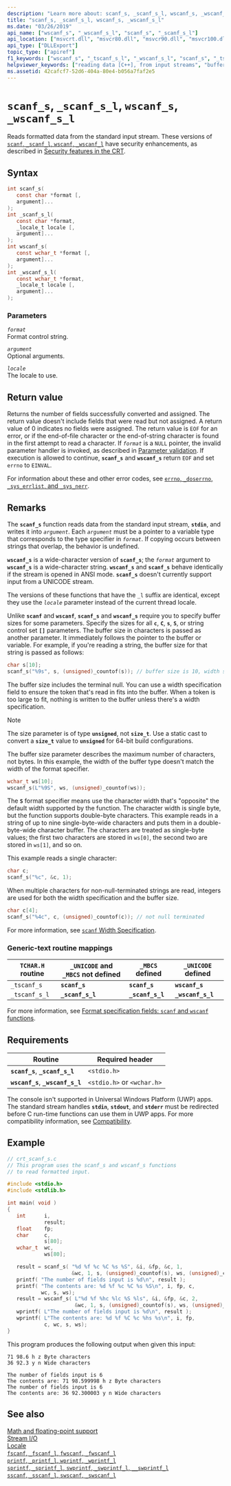```yaml
---
description: "Learn more about: scanf_s, _scanf_s_l, wscanf_s, _wscanf_s_l"
title: "scanf_s, _scanf_s_l, wscanf_s, _wscanf_s_l"
ms.date: "03/26/2019"
api_name: ["wscanf_s", "_wscanf_s_l", "scanf_s", "_scanf_s_l"]
api_location: ["msvcrt.dll", "msvcr80.dll", "msvcr90.dll", "msvcr100.dll", "msvcr100_clr0400.dll", "msvcr110.dll", "msvcr110_clr0400.dll", "msvcr120.dll", "msvcr120_clr0400.dll", "ucrtbase.dll"]
api_type: ["DLLExport"]
topic_type: ["apiref"]
f1_keywords: ["wscanf_s", "_tscanf_s_l", "_wscanf_s_l", "scanf_s", "_tscanf_s", "_scanf_s_l"]
helpviewer_keywords: ["reading data [C++], from input streams", "buffers [C++], buffer overruns", "_scanf_s_l function", "_wscanf_s_l function", "tscanf_s_l function", "tscanf_s function", "scanf_s function", "data [C++], reading from input stream", "wscanf_s function", "_tscanf_s_l function", "_tscanf_s function", "scanf_s_l function", "formatted data [C++], from input streams", "wscanf_s_l function", "buffers [C++], avoiding overruns"]
ms.assetid: 42cafcf7-52d6-404a-80e4-b056a7faf2e5
---
```

# `scanf_s`, `_scanf_s_l`, `wscanf_s`, `_wscanf_s_l`

Reads formatted data from the standard input stream. These versions of [`scanf`, `_scanf_l`, `wscanf`, `_wscanf_l`](scanf-scanf-l-wscanf-wscanf-l.md) have security enhancements, as described in [Security features in the CRT](../security-features-in-the-crt.md).

## Syntax

```C
int scanf_s(
   const char *format [,
   argument]...
);
int _scanf_s_l(
   const char *format,
   _locale_t locale [,
   argument]...
);
int wscanf_s(
   const wchar_t *format [,
   argument]...
);
int _wscanf_s_l(
   const wchar_t *format,
   _locale_t locale [,
   argument]...
);
```

### Parameters

*`format`*\
Format control string.

*`argument`*\
Optional arguments.

*`locale`*\
The locale to use.

## Return value

Returns the number of fields successfully converted and assigned. The return value doesn't include fields that were read but not assigned. A return value of 0 indicates no fields were assigned. The return value is `EOF` for an error, or if the end-of-file character or the end-of-string character is found in the first attempt to read a character. If *`format`* is a `NULL` pointer, the invalid parameter handler is invoked, as described in [Parameter validation](../parameter-validation.md). If execution is allowed to continue, **`scanf_s`** and **`wscanf_s`** return `EOF` and set `errno` to `EINVAL`.

For information about these and other error codes, see [`errno`, `_doserrno`, `_sys_errlist`, and `_sys_nerr`](../errno-doserrno-sys-errlist-and-sys-nerr.md).

## Remarks

The **`scanf_s`** function reads data from the standard input stream, **`stdin`**, and writes it into *`argument`*. Each *`argument`* must be a pointer to a variable type that corresponds to the type specifier in *`format`*. If copying occurs between strings that overlap, the behavior is undefined.

**`wscanf_s`** is a wide-character version of **`scanf_s`**; the *`format`* argument to **`wscanf_s`** is a wide-character string. **`wscanf_s`** and **`scanf_s`** behave identically if the stream is opened in ANSI mode. **`scanf_s`** doesn't currently support input from a UNICODE stream.

The versions of these functions that have the `_l` suffix are identical, except they use the *`locale`* parameter instead of the current thread locale.

Unlike **`scanf`** and **`wscanf`**, **`scanf_s`** and **`wscanf_s`** require you to specify buffer sizes for some parameters. Specify the sizes for all **`c`**, **`C`**, **`s`**, **`S`**, or string control set **`[]`** parameters. The buffer size in characters is passed as another parameter. It immediately follows the pointer to the buffer or variable. For example, if you're reading a string, the buffer size for that string is passed as follows:

```C
char s[10];
scanf_s("%9s", s, (unsigned)_countof(s)); // buffer size is 10, width specification is 9
```

The buffer size includes the terminal null. You can use a width specification field to ensure the token that's read in fits into the buffer. When a token is too large to fit, nothing is written to the buffer unless there's a width specification.

> [!NOTE]
> The size parameter is of type **`unsigned`**, not **`size_t`**. Use a static cast to convert a **`size_t`** value to **`unsigned`** for 64-bit build configurations.

The buffer size parameter describes the maximum number of characters, not bytes. In this example, the width of the buffer type doesn't match the width of the format specifier.

```C
wchar_t ws[10];
wscanf_s(L"%9S", ws, (unsigned)_countof(ws));
```

The **`S`** format specifier means use the character width that's "opposite" the default width supported by the function. The character width is single byte, but the function supports double-byte characters. This example reads in a string of up to nine single-byte-wide characters and puts them in a double-byte-wide character buffer. The characters are treated as single-byte values; the first two characters are stored in `ws[0]`, the second two are stored in `ws[1]`, and so on.

This example reads a single character:

```C
char c;
scanf_s("%c", &c, 1);
```

When multiple characters for non-null-terminated strings are read, integers are used for both the width specification and the buffer size.

```C
char c[4];
scanf_s("%4c", c, (unsigned)_countof(c)); // not null terminated
```

For more information, see [`scanf` Width Specification](../scanf-width-specification.md).

### Generic-text routine mappings

| `TCHAR.H` routine | `_UNICODE` and `_MBCS` not defined | `_MBCS` defined | `_UNICODE` defined |
|---|---|---|---|
| `_tscanf_s` | **`scanf_s`** | **`scanf_s`** | **`wscanf_s`** |
| `_tscanf_s_l` | **`_scanf_s_l`** | **`_scanf_s_l`** | **`_wscanf_s_l`** |

For more information, see [Format specification fields: `scanf` and `wscanf` functions](../format-specification-fields-scanf-and-wscanf-functions.md).

## Requirements

| Routine | Required header |
|---|---|
| **`scanf_s`**, **`_scanf_s_l`** | `<stdio.h>` |
| **`wscanf_s`**, **`_wscanf_s_l`** | `<stdio.h>` or `<wchar.h>` |

The console isn't supported in Universal Windows Platform (UWP) apps. The standard stream handles **`stdin`**, **`stdout`**, and **`stderr`** must be redirected before C run-time functions can use them in UWP apps. For more compatibility information, see [Compatibility](../compatibility.md).

## Example

```C
// crt_scanf_s.c
// This program uses the scanf_s and wscanf_s functions
// to read formatted input.

#include <stdio.h>
#include <stdlib.h>

int main( void )
{
   int      i,
            result;
   float    fp;
   char     c,
            s[80];
   wchar_t  wc,
            ws[80];

   result = scanf_s( "%d %f %c %C %s %S", &i, &fp, &c, 1,
                     &wc, 1, s, (unsigned)_countof(s), ws, (unsigned)_countof(ws) );
   printf( "The number of fields input is %d\n", result );
   printf( "The contents are: %d %f %c %C %s %S\n", i, fp, c,
           wc, s, ws);
   result = wscanf_s( L"%d %f %hc %lc %S %ls", &i, &fp, &c, 2,
                      &wc, 1, s, (unsigned)_countof(s), ws, (unsigned)_countof(ws) );
   wprintf( L"The number of fields input is %d\n", result );
   wprintf( L"The contents are: %d %f %C %c %hs %s\n", i, fp,
            c, wc, s, ws);
}
```

This program produces the following output when given this input:

```Input
71 98.6 h z Byte characters
36 92.3 y n Wide characters
```

```Output
The number of fields input is 6
The contents are: 71 98.599998 h z Byte characters
The number of fields input is 6
The contents are: 36 92.300003 y n Wide characters
```

## See also

[Math and floating-point support](../floating-point-support.md)\
[Stream I/O](../stream-i-o.md)\
[Locale](../locale.md)\
[`fscanf`, `_fscanf_l`, `fwscanf`, `_fwscanf_l`](fscanf-fscanf-l-fwscanf-fwscanf-l.md)\
[`printf`, `_printf_l`, `wprintf`, `_wprintf_l`](printf-printf-l-wprintf-wprintf-l.md)\
[`sprintf`, `_sprintf_l`, `swprintf`, `_swprintf_l`, `__swprintf_l`](sprintf-sprintf-l-swprintf-swprintf-l-swprintf-l.md)\
[`sscanf`, `_sscanf_l`, `swscanf`, `_swscanf_l`](sscanf-sscanf-l-swscanf-swscanf-l.md)

